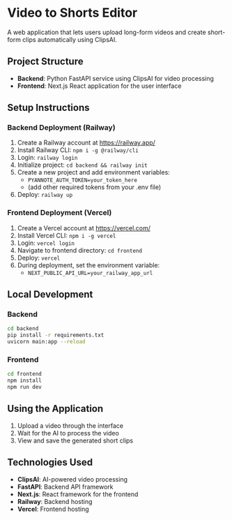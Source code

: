 # Video to Shorts Editor

A web application that lets users upload long-form videos and create short-form clips automatically using ClipsAI.

## Project Structure

- **Backend**: Python FastAPI service using ClipsAI for video processing
- **Frontend**: Next.js React application for the user interface

## Setup Instructions

### Backend Deployment (Railway)

1. Create a Railway account at https://railway.app/
2. Install Railway CLI: `npm i -g @railway/cli`
3. Login: `railway login`
4. Initialize project: `cd backend && railway init`
5. Create a new project and add environment variables:
   - `PYANNOTE_AUTH_TOKEN=your_token_here`
   - (add other required tokens from your .env file)
6. Deploy: `railway up`

### Frontend Deployment (Vercel)

1. Create a Vercel account at https://vercel.com/
2. Install Vercel CLI: `npm i -g vercel`
3. Login: `vercel login`
4. Navigate to frontend directory: `cd frontend`
5. Deploy: `vercel`
6. During deployment, set the environment variable:
   - `NEXT_PUBLIC_API_URL=your_railway_app_url`

## Local Development

### Backend
```bash
cd backend
pip install -r requirements.txt
uvicorn main:app --reload
```

### Frontend
```bash
cd frontend
npm install
npm run dev
```

## Using the Application

1. Upload a video through the interface
2. Wait for the AI to process the video
3. View and save the generated short clips

## Technologies Used

- **ClipsAI**: AI-powered video processing
- **FastAPI**: Backend API framework
- **Next.js**: React framework for the frontend
- **Railway**: Backend hosting
- **Vercel**: Frontend hosting 